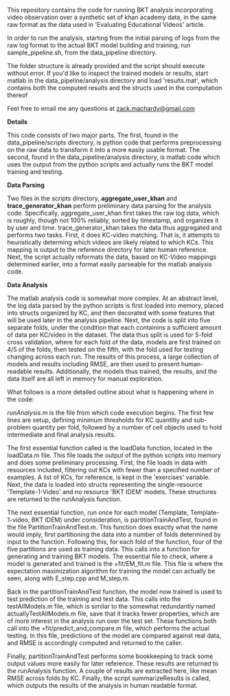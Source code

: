 This repository contains the code for running BKT analysis incorporating video observation over a synthetic set of khan academy data, in the same raw format as the data used in 'Evaluating Educational Videos' article.

In order to run the analysis, starting from the initial parsing of logs from the raw log format to the actual BKT model building and training, run sample_pipeline.sh, from the data_pipeline directory.

The folder structure is already provided and the script should execute without error.
If you'd like to inspect the trained models or results, start matlab in the data\_pipeline/analysis directory and load 'results.mat', which contains both the computed results and the structs used in the computation thereof
 
Feel free to email me any questions at zack.machardy@gmail.com


**Details**

This code consists of two major parts.  The first, found in the data\_pipeline/scripts directory, is python code that performs preprocessing on the raw data to transform it into a more easily usable format.  The second, found in the data\_pipeline/analysis directory, is matlab code which uses the output from the python scripts and actually runs the BKT model training and testing.

**Data Parsing**

Two files in the scripts directory, **aggregate\_user\_khan** and **trace\_generator\_khan** perform preliminary data parsing for the analysis code.
Specifically, aggregate\_user\_khan first takes the raw log data, which is roughly, though not 100% reliably, sorted by timestamp, and organizes it by user and time.   trace\_generator\_khan takes the data thus aggregated and performs two tasks.  First, it does KC-video matching.  That is, it attempts to heuristically determing which videos are likely related to which KCs.  This mapping is output to the reference directory for later human reference.  Next, the script actually reformats the data, based on KC-Video mappings determined earlier, into a format easily parseable for the matlab analysis code.

**Data Analysis**

The matlab analysis code is somewhat more complex.  At an abstract level, the log data parsed by the python scripts is first loaded into memory, placed into structs organized by KC, and then decorated with some features that will be used later in the analysis pipeline.  Next, the code is split into five separate folds, under the condition that each containins a sufficient amount of data per KC/video in the dataset.  The data thus split is used for 5-fold cross validation, where for each fold of the data, models are first trained on 4/5 of the folds, then tested on the fifth, with the fold used for testing changing across each run.  The results of this process, a large collection of models and results including RMSE, are then used to present human-readable results.  Additionally, the models thus trained, the results, and the data itself are all left in memory for manual exploration.

What follows is a more detailed outline about what is happening where in the code:

*runAnalysis.m* is the file from which code execution begins.  The first few lines are setup, defining minimum thresholds for KC quantitiy and sub-problem quantity per fold, followed by a number of cell objects used to hold intermediate and final analysis results.

The first essential function called is the loadData function, located in the loadData.m file.  This file loads the output of the python scripts into memory and does some preliminary processing.  First, the file loads in data with resources included, filtering out KCs with fewer than a specified number of examples.  A list of KCs, for reference, is kept in the 'exercises' variable.  Next, the data is loaded into structs representing the single-resource 'Template-1-Video' and no resource 'BKT IDEM' models.  These structures are returned to the runAnalysis function.

The next essential function, run once for each model (Template, Template-1-video, BKT IDEM) under consideration, is partitionTrainAndTest, found in the file PartitionTrainAndTest.m.  This function does exactly what the name would imply, first partitioning the data into a number of folds determined by input to the function.  Following this, for each fold of the function, four of the five partitions are used as training data.  This calls into a function for generating and training BKT models.  The essential file to check, where a model is generated and trained is the +fit/EM\_fit.m file.  This file is where the expectation maximization algorithm for training the model can actually be seen, along with E\_step.cpp and M\_step.m.

Back in the partitionTrainAndTest function, the model now trained is used to test prediction of the training and test data.  This calls into the testAllModels.m file, which is similar to the somewhat redundantly named actuallyTestAllModels.m file, save that it tracks fewer properties, which are of more interest in the analysis run over the test set.  These functions both call into the +fit/predict_and_compare.m file, which performs the actual testing.  In this file, predictions of the model are compared against real data, and RMSE is accordingly computed and returned to the caller.

Finally, partitionTrainAndTest performs some bookkeeping to track some output values more easily for later reference.  These results are returned to the runAnalysis function.  A couple of results are extracted here, like mean RMSE across folds by KC.  Finally, the script summarizeResults is called, which outputs the results of the analysis in human readable format.
 
